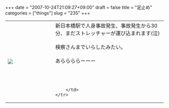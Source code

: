 +++
date = "2007-10-24T21:09:27+09:00"
draft = false
title = "足止め"
categories = ["things"]
slug = "235"
+++

<table width="100%">
	<tr>
		<td width="30%" valign="middle">
			<img src="http://keruru.net/images/471f35f719574-071024-205833.jpg" border="0" />
		</td>
		<td width="70%" valign="middle">
			新日本橋駅で人身事故発生、事故発生から30分、まだストレッチャーが運び込まれます(泣)<br />
<br />
検察さんまでいらしたみたい。<br />
<br />
あららららーーー<br />
<br />
<br />
<br />

		</td>
	</tr>
</table>
